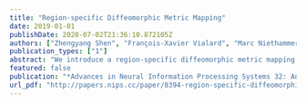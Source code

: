```yaml
---
title: "Region-specific Diffeomorphic Metric Mapping"
date: 2019-01-01
publishDate: 2020-07-02T21:36:10.872105Z
authors: ["Zhengyang Shen", "François-Xavier Vialard", "Marc Niethammer"]
publication_types: ["1"]
abstract: "We introduce a region-specific diffeomorphic metric mapping (RDMM) registration approach. RDMM is non-parametric, estimating spatio-temporal velocity fields which parameterize the sought-for spatial transformation. Regularization of these velocity fields is necessary. In contrast to existing non-parametric registration approaches using a fixed spatially-invariant regularization, for example, the large displacement diffeomorphic metric mapping (LDDMM) model, our approach allows for spatially-varying regularization which is advected via the estimated spatio-temporal velocity field. Hence, not only can our model capture large displacements, it does so with a spatio-temporal regularizer that keeps track of how regions deform, which is a more natural mathematical formulation. We explore a family of RDMM registration approaches: 1) a registration model where regions with separate regularizations are pre-defined (e.g., in an atlas space or for distinct foreground and background regions), 2) a registration model where a general spatially-varying regularizer is estimated, and 3) a registration model where the spatially-varying regularizer is obtained via an end-to-end trained deep learning (DL) model. We provide a variational derivation of RDMM, showing that the model can assure diffeomorphic transformations in the continuum, and that LDDMM is a particular instance of RDMM. To evaluate RDMM performance we experiment 1) on synthetic 2D data and 2) on two 3D datasets: knee magnetic resonance images (MRIs) of the Osteoarthritis Initiative (OAI) and computed tomography images (CT) of the lung. Results show that our framework achieves comparable performance to state-of-the-art image registration approaches, while providing additional information via a learned spatio-temporal regularizer. Further, our deep learning approach allows for very fast RDMM and LDDMM estimations. Code is available at https://github.com/uncbiag/registration."
featured: false
publication: "*Advances in Neural Information Processing Systems 32: Annual Conference on Neural Information Processing Systems 2019, NeurIPS 2019, 8-14 December 2019, Vancouver, BC, Canada*"
url_pdf: "http://papers.nips.cc/paper/8394-region-specific-diffeomorphic-metric-mapping"
---
```


